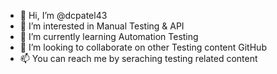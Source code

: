 - 👋 Hi, I’m @dcpatel43
- 👀 I’m interested in Manual Testing & API
- 🌱 I’m currently learning Automation Testing
- 💞️ I’m looking to collaborate on other Testing content GitHub
- 📫 You can reach me by seraching testing related content

<!---
dcpatel43/dcpatel43 is a ✨ special ✨ repository because its `README.md` (this file) appears on your GitHub profile.
You can click the Preview link to take a look at your changes.
--->
